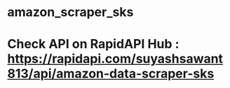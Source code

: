 # amazon_scraper_sks
# Check API on RapidAPI Hub : https://rapidapi.com/suyashsawant813/api/amazon-data-scraper-sks
